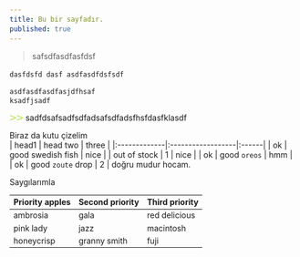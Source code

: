 ```yaml
---
title: Bu bir sayfadır.
published: true
---
```


> safsdfasdfasfdsf  

``
dasfdsfd dasf
asdfasdfdsfsdf
``

```
asdfasdfasdfasjdfhsaf
ksadfjsadf
```

![image](../assets/images/bullet.png)
sadfdsafsadfsdfadsafsdfadsfhsfdasfklasdf  

Biraz da kutu çizelim   
| head1        | head two          | three |
|:-------------|:------------------|:------|
| ok           | good swedish fish | nice  |
| out of stock | 1   | nice  |
| ok           | good `oreos`      | hmm   |
| ok           | good `zoute` drop | 2 |
doğru mudur hocam.  

Saygılarımla  

| Priority apples | Second priority | Third priority |
|-------|--------|---------|
| ambrosia | gala | red delicious |
| pink lady | jazz | macintosh |
| honeycrisp | granny smith | fuji |



